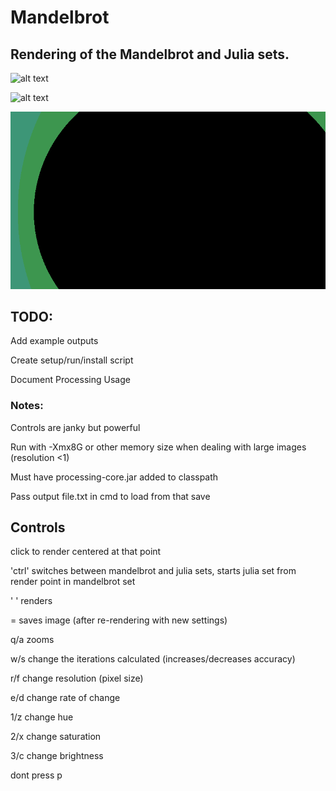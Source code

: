 # Mandelbrot
## Rendering of the Mandelbrot and Julia sets.

![alt text](https://github.com/abarbieu/Mandelbrot/blob/master/demo.gif "julia set as more iterations are computed")

![alt text](https://github.com/abarbieu/Mandelbrot/blob/master/J_zoom-and-iter.gif "Julia set zoom")

![alt text](https://github.com/abarbieu/Mandelbrot/blob/master/M_zoom-and-iter.gif "Mandelbrot set zoom and iterate")

## TODO:
Add example outputs

Create setup/run/install script

Document Processing Usage

### Notes:
Controls are janky but powerful

Run with -Xmx8G or other memory size when dealing with large images (resolution <1)

Must have processing-core.jar added to classpath

Pass output file.txt in cmd to load from that save

## Controls

click to render centered at that point

'ctrl' switches between mandelbrot and julia sets, starts julia set from render point in mandelbrot set

' ' renders

= saves image (after re-rendering with new settings)


q/a zooms

w/s change the iterations calculated (increases/decreases accuracy)

r/f change resolution (pixel size)

e/d change rate of change


1/z change hue

2/x change saturation

3/c change brightness

dont press p
